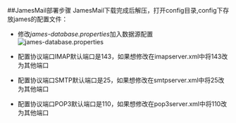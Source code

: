##JamesMail部署步骤
JamesMail下载完成后解压，打开config目录,config下存放james的配置文件：

- 修改*james-database.properties*加入数据源配置
![james-database.properties](https://github.com/GepengCn/tonglian-openfire/blob/master/images/filezilla.png?raw=true)

- 配置协议端口IMAP默认端口是143，如果想修改在imapserver.xml中将143改为其他端口
- 配置协议端口SMTP默认端口是25，如果想修改在smtpserver.xml中将25改为其他端口
- 配置协议端口POP3默认端口是110，如果想修改在pop3server.xml中将110改为其他端口
